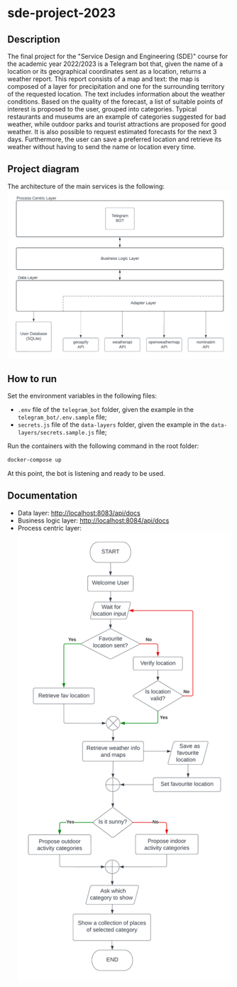 # sde-project-2023

## Description
The final project for the "Service Design and Engineering (SDE)" course for the academic year 2022/2023 is a Telegram bot that, given the name of a location or its geographical coordinates sent as a location, returns a weather report.
This report consists of a map and text: the map is composed of a layer for precipitation and one for the surrounding territory of the requested location.
The text includes information about the weather conditions.
Based on the quality of the forecast, a list of suitable points of interest is proposed to the user, grouped into categories.
Typical restaurants and museums are an example of categories suggested for bad weather, while outdoor parks and tourist attractions are proposed for good weather.
It is also possible to request estimated forecasts for the next 3 days.
Furthermore, the user can save a preferred location and retrieve its weather without having to send the name or location every time.

## Project diagram
The architecture of the main services is the following:  
![Project diagram](./project-diagram.png)

## How to run
Set the environment variables in the following files:
- `.env` file of the `telegram_bot` folder, given the example in the `telegram_bot/.env.sample` file;
- `secrets.js` file of the `data-layers` folder, given the example in the `data-layers/secrets.sample.js` file;

Run the containers with the following command in the root folder:
```bash
docker-compose up
```
At this point, the bot is listening and ready to be used.

## Documentation
* Data layer: [http://localhost:8083/api/docs](http://localhost:8083/api/docs)
* Business logic layer: [http://localhost:8084/api/docs](http://localhost:8084/api/docs)
* Process centric layer: ![Chatbot flow](./telegram_bot/chatbot_flow.png)
